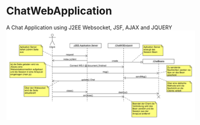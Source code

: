 # ChatWebApplication
A Chat Application using J2EE Websocket, JSF, AJAX and JQUERY
<img src="doc/sequenzdiagramm.png">
